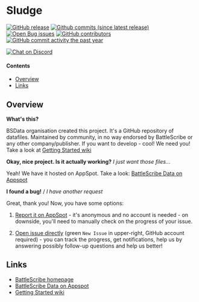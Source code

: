 Sludge
==================

[![GitHub release](https://img.shields.io/github/release/BSData/sludge.svg?style=flat-square)](https://github.com/BSData/sludge/releases/latest)
[![Github commits (since latest release)](https://img.shields.io/github/commits-since/BSData/sludge/latest.svg?style=flat-square)](https://github.com/BSData/sludge/releases)
[![Open Bug issues](https://img.shields.io/github/issues/BSData/sludge/bug.svg?style=flat-square&label=bugs)](https://github.com/BSData/sludge/issues?q=is%3Aissue+is%3Aopen+label%3Abug)
[![GitHub contributors](https://img.shields.io/github/contributors/BSData/sludge.svg?style=flat-square)](https://github.com/BSData/sludge/graphs/contributors)
[![GitHub commit activity the past year](https://img.shields.io/github/commit-activity/y/BSData/sludge.svg?style=flat-square)](https://github.com/BSData/sludge/pulse/monthly)

[![Chat on Discord](https://img.shields.io/discord/558412685981777922.svg?logo=discord&style=popout-square)](https://www.bsdata.net/discord)

#### Contents ####

* [Overview][]
* [Links][]

## Overview ##
[Overview]: #overview

__What's this?__

BSData organisation created this project. It's a GitHub repository of datafiles.
Maintained by community, in no way endorsed by BattleScribe or any other company/publisher. If you want
to develop - cool! We need you! Take a look at [Getting Started wiki][]

__Okay, nice project. Is it actually working?__ _I just want those files..._

Yeah! We have it hosted on AppSpot. Take a look: [BattleScribe Data on Appspot][]

__I found a bug!__ / *I have another request*

Great, thank you! Now, you have some options:

1. [Report it on AppSpot][] - it's anonymous and no account is needed - on downside, you'll need to manually check on the progress of your issue.

2. [Open issue directly][] (green `New Issue` in upper-right, GitHub account required) - you can track the progress, get notifications, help us by answering possibly follow-up questions and help us better!

## Links ##
[Links]: #links

* [BattleScribe homepage][]
* [BattleScribe Data on Appspot][]
* [Getting Started wiki][]

[Report it on Appspot]: http://battlescribedata.appspot.com/#/repo/sludge
[Open Issue directly]: https://github.com/BSData/sludge/issues
[BattleScribe homepage]: http://www.battlescribe.net/
[BattleScribe Data on Appspot]: http://battlescribedata.appspot.com/#/repos
[Getting Started wiki]: https://github.com/BSData/catalogue-development/wiki/Getting-Started#contributing
